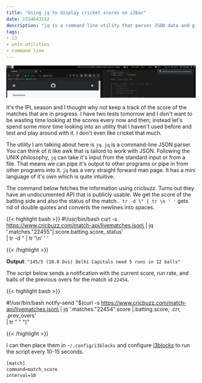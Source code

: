 ```yaml
---
title: "Using jq to display cricket scores on i3bar"
date: 1554643152
description: "jq is a command line utility that parses JSON data and gives you the ability to access it using a simple syntax"
tags:
- i3
- unix utilities
- command line
---
```


![screenshot](./screen.png)

It's the IPL season and I thought why not keep a track of the score of the
matches that are in progress. I have two tests tomorrow and I don't want to be
wasting time looking at the scores every now and then; instead let's spend some
*more* time looking into an utility that I haven't used before and test and play
around with it. I don't even like cricket that much.

The utility I am talking about here is `jq`. `jq` is a command-line JSON
parser. You can think of it like awk that is tailord to work with JSON.
Following the UNIX philosophy, `jq` can take it's input from the standard input
or from a file.  That means we can pipe it's output to other programs or pipe
in from other programs into it. `jq` has a very straight forward man page.  It
has a mini language of it's own which is quite intuitive.

The command below fetches the information using cricbuzz. Turns out they have
an undocumented API that is publicly usable. We get the score of the batting
side and also the status of the match. ` tr -d \" | tr \n ' '` gets rid of
double quotes and converts the newlines into spaces.


{{< highlight bash >}}
#!/usr/bin/bash
curl -s https://www.cricbuzz.com/match-api/livematches.json\
    | jq '.matches."22455"|.score.batting.score,.status'\
    | tr -d \" | tr '\n' ' '


{{< /highlight >}}

**Output**: 
`"145/5 (18.0 Ovs) Delhi Capitals need 5 runs in 12 balls"`


The script below sends a notification with the current score, run rate, and
balls of the previous overs for the match id `22454`.

{{< highlight bash >}}

#!/usr/bin/bash
notify-send "$(curl -s https://www.cricbuzz.com/match-api/livematches.json\
    | jq '.matches."22454".score |.batting.score, .crr, .prev_overs'\
    | tr \" " ")"

{{< /highlight >}}

I can then place them in `~/.config/i3blocks` and configure
[i3blocks](https://www.github.com/vivien/i3blocks) to run the script every
10-15 seconds.

    [match]
    command=match_score
    interval=10
